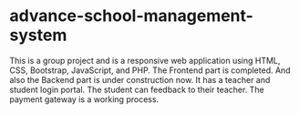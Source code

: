 # advance-school-management-system
 This is a group project and is a responsive web application using HTML, CSS, Bootstrap, JavaScript, and PHP. The Frontend part is completed. And also the Backend part is under construction now. It has a teacher and student login portal. The student can feedback to their teacher. The payment gateway is a working process.
